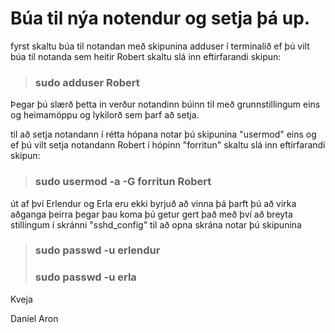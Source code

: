 # __Búa til nýa notendur og setja þá up__.

fyrst skaltu búa til notandan með skipunina adduser í terminalið ef þú vilt búa til notanda sem heitir Robert skaltu slá inn eftirfarandi skipun:

> ### sudo adduser Robert

Þegar þú slærð þetta in verður notandinn búinn til með grunnstillingum eins og heimamöppu og lykilorð sem þarf að setja.

til að setja notandann í rétta hópana notar þú skipunina "usermod" eins og ef þú vilt setja notandann Robert í hópinn "forritun" skaltu slá inn eftirfarandi skipun:

> ### sudo usermod -a -G forritun Robert

út af því Erlendur og Erla eru ekki byrjuð að vinna þá þarft þú að virka aðganga þeirra þegar þau koma þú getur gert það með því að breyta stillingum í skránni "sshd_config" til að opna skrána notar þú skipunina

> ### sudo passwd -u erlendur
> ### sudo passwd -u erla

Kveja

Daníel Aron
